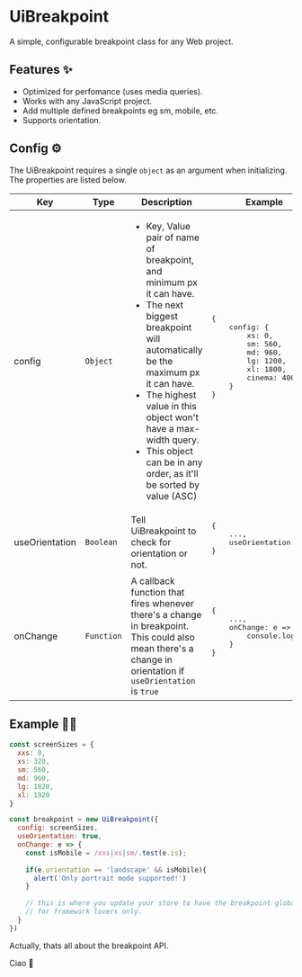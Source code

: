 # UiBreakpoint
A simple, configurable breakpoint class for any Web project.

## Features ✨

 - Optimized for perfomance (uses media queries).
 - Works with any JavaScript project.
 - Add multiple defined breakpoints eg sm, mobile, etc.
 - Supports orientation.
 
## Config ⚙

The UiBreakpoint requires a single `object` as an argument when initializing. The properties are listed below.

<table>
    <thead>
        <tr>
            <th>Key</th>
            <th>Type</th>
            <th>Description</th>
            <th>Example</th>
            <th>Tip</th>
        </tr>
    </thead>
    <tbody>
        <tr>
            <td>config</td>
            <td><code>Object</code></td>
            <td>
                <ul>
                    <li>
                        Key, Value pair of name of breakpoint, and minimum px it can have.
                    </li>
                    <li>
                        The next biggest breakpoint will automatically be the
                        maximum px it can have.
                    </li>
                    <li>
                        The highest value in this object won't have a max-width query.
                    </li>
                    <li>
                        This object can be in any order, as it'll be sorted by value (ASC)
                    </li>
                </ul>
            </td>
            <td>
                                        <pre class="js">
{
    config: {
        xs: 0,
        sm: 560,
        md: 960,
        lg: 1200,
        xl: 1800,
        cinema: 4000
    }
}
                        </pre>
            </td>
            <td>
                Always use 0 as the minimum breakpoint.
            </td>
        </tr>
        <tr>
            <td>useOrientation</td>
            <td><code>Boolean</code></td>
            <td>
                Tell UiBreakpoint to check for orientation or not.
            </td>
            <td>
                <pre>
{
    ...,
    useOrientation: true
}
                </pre>
            </td>
            <td>
                It's <code>false</code> by default
            </td>
        </tr>
        <tr>
            <td>onChange</td>
            <td><code>Function</code></td>
            <td>
                A callback function that fires whenever there's a change in breakpoint. This could also mean there's a change in orientation if <code>useOrientation</code> is <code>true</code>
            </td>
            <td>
                <pre>
{
    ...,
    onChange: e => {
        console.log(e);
    }
}
                </pre>
            </td>
            <td>
                If you're using a framework like Vue, or React, you can utilize this hook to update your Global state. 
            </td>
        </tr>
    </tbody>
</table>

## Example 💁‍♀️

 
````js
const screenSizes = {
  xxs: 0,
  xs: 320,
  sm: 560,
  md: 960,
  lg: 1020,
  xl: 1920
}  

const breakpoint = new UiBreakpoint({
  config: screenSizes,
  useOrientation: true,
  onChange: e => {
    const isMobile = /xxs|xs|sm/.test(e.is);
    
    if(e.orientation == 'landscape' && isMobile){
      alert('Only portrait mode supported!')
    } 
    
    // this is where you update your store to have the breakpoint globally accessible
    // for framework lovers only.
  }  
})
````
Actually, thats all about the breakpoint API.

Ciao 👋
